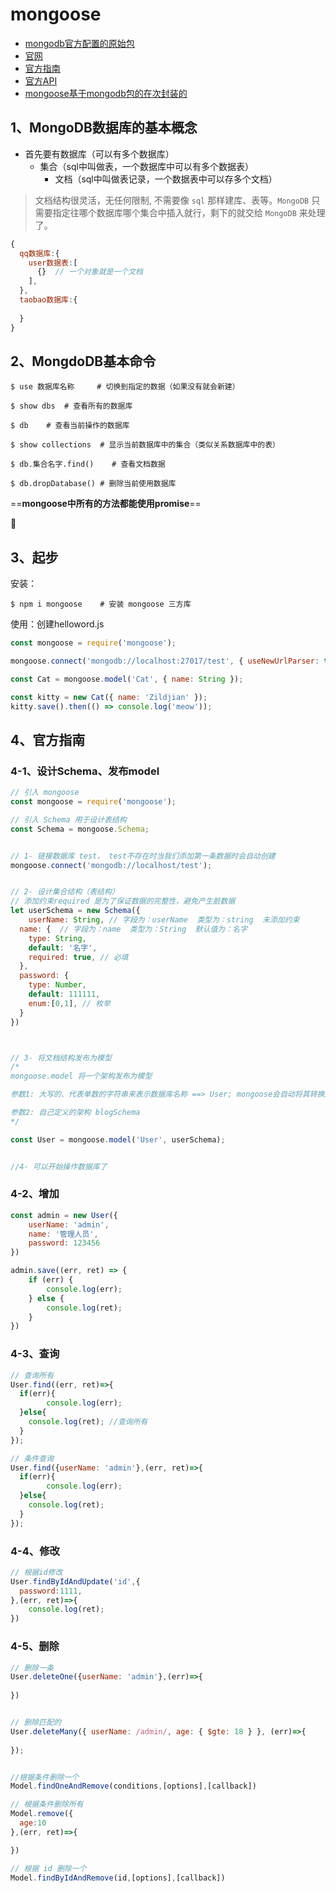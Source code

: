 

# mongoose

+ [mongodb官方配置的原始包](https://www.npmjs.com/package/mogodb)
+ [官网](http://mongoosejs.com)
+ [官方指南](http://mongoosejs.com/docs/guide.html)
+ [官方API](http://mongoosejs.com/docs/api.html)
+ [mongoose基于mongodb包的在次封装的](https://github.com/mongodb/node-mongodb-native)



## 1、MongoDB数据库的基本概念

+ 首先要有数据库（可以有多个数据库）
  - 集合（sql中叫做表，一个数据库中可以有多个数据表）
    * 文档（sql中叫做表记录，一个数据表中可以存多个文档）

> 文档结构很灵活，无任何限制, 不需要像 `sql` 那样建库、表等。`MongoDB` 只需要指定往哪个数据库哪个集合中插入就行，剩下的就交给 `MongoDB` 来处理了。

```javascript
{
  qq数据库:{
    user数据表:[
      {}  // 一个对象就是一个文档
    ],
  },
  taobao数据库:{
    
  }
}
```

## 2、MongdoDB基本命令

```shell
$ use 数据库名称		# 切换到指定的数据（如果没有就会新建）

$ show dbs  # 查看所有的数据库

$ db 	# 查看当前操作的数据库

$ show collections	# 显示当前数据库中的集合（类似关系数据库中的表）

$ db.集合名字.find()	# 查看文档数据

$ db.dropDatabase()	# 删除当前使用数据库
```



==**mongoose中所有的方法都能使用promise**==



## 3、起步

安装：

```shell
$ npm i mongoose	# 安装 mongoose 三方库
```

使用：创建helloword.js

```javascript
const mongoose = require('mongoose');

mongoose.connect('mongodb://localhost:27017/test', { useNewUrlParser: true });

const Cat = mongoose.model('Cat', { name: String });

const kitty = new Cat({ name: 'Zildjian' });
kitty.save().then(() => console.log('meow'));
```



## 4、官方指南

### 4-1、设计Schema、发布model

```javascript
// 引入 mongoose
const mongoose = require('mongoose');

// 引入 Schema 用于设计表结构
const Schema = mongoose.Schema;


// 1- 链接数据库 test， test不存在时当我们添加第一条数据时会自动创建
mongoose.connect('mongodb://localhost/test');


// 2- 设计集合结构（表结构）
// 添加约束required 是为了保证数据的完整性，避免产生脏数据
let userSchema = new Schema({
	userName: String, // 字段为：userName  类型为：string  未添加约束
  name: {  // 字段为：name  类型为：String  默认值为：名字
    type: String,
    default: '名字',
    required: true, // 必填
  },
  password: {
    type: Number,
    default: 111111,
    enum:[0,1], // 枚举
  }
})



// 3- 将文档结构发布为模型
/*
mongoose.model 将一个架构发布为模型

参数1: 大写的、代表单数的字符串来表示数据库名称 ==> User; mongoose会自动将其转换成小写的、表示复数的字符串 ==> users

参数2: 自己定义的架构 blogSchema
*/

const User = mongoose.model('User',	userSchema);


//4- 可以开始操作数据库了
```

### 4-2、增加

```javascript
const admin = new User({
    userName: 'admin',
    name: '管理人员',
    password: 123456
})

admin.save((err, ret) => {
    if (err) {
        console.log(err);
    } else {
        console.log(ret);
    }
})
```

### 4-3、查询

```javascript
// 查询所有
User.find((err, ret)=>{
  if(err){
		console.log(err);
  }else{
    console.log(ret); //查询所有
  }
});

// 条件查询
User.find({userName: 'admin'},(err, ret)=>{
  if(err){
		console.log(err);
  }else{
    console.log(ret); 
  }
});
```

### 4-4、修改

```javascript
// 根据id修改
User.findByIdAndUpdate('id',{
  password:1111,
},(err, ret)=>{
  	console.log(ret);
})
```

### 4-5、删除

```javascript
// 删除一条
User.deleteOne({userName: 'admin'},(err)=>{
               
})


// 删除匹配的
User.deleteMany({ userName: /admin/, age: { $gte: 18 } }, (err)=>{
  
});


//根据条件删除一个
Model.findOneAndRemove(conditions,[options],[callback])

// 根据条件删除所有
Model.remove({
  age:10
},(err, ret)=>{

})

// 根据 id 删除一个
Model.findByIdAndRemove(id,[options],[callback])
```



